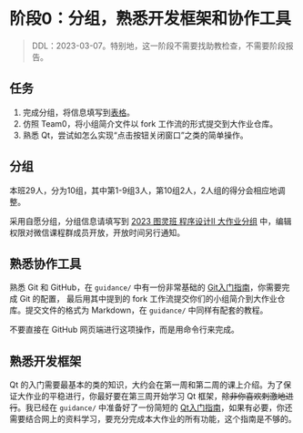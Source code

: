 # 阶段0：分组，熟悉开发框架和协作工具

> DDL：2023-03-07。特别地，这一阶段不需要找助教检查，不需要阶段报告。

## 任务

1. 完成分组，将信息填写到[表格]((https://docs.qq.com/sheet/DVW56RGhBakNSZkpN?tab=BB08J2))。
2. 仿照 Team0，将小组简介文件以 fork 工作流的形式提交到大作业仓库。
3. 熟悉 Qt，尝试如怎么实现“点击按钮关闭窗口”之类的简单操作。

## 分组

本班29人，分为10组，其中第1-9组3人，第10组2人，2人组的得分会相应地调整。

采用自愿分组，分组信息请填写到 [2023 图灵班 程序设计Ⅱ 大作业分组](https://docs.qq.com/sheet/DVW56RGhBakNSZkpN?tab=BB08J2) 中，编辑权限对微信课程群成员开放，开放时间另行通知。

## 熟悉协作工具

熟悉 Git 和 GitHub，在 `guidance/` 中有一份非常基础的 [Git入门指南](../guidance/git/git.md)，你需要完成 Git 的配置，
最后用其中提到的 fork 工作流提交你们的小组简介到大作业仓库。提交文件的格式为 Markdown，在 `guidance/` 中同样有配套的教程。

不要直接在 GitHub 网页端进行这项操作，而是用命令行来完成。

## 熟悉开发框架

Qt 的入门需要最基本的类的知识，大约会在第一周和第二周的课上介绍。为了保证大作业的平稳进行，你最好要在第三周开始学习 Qt 框架，~~除非你喜欢刺激地进行~~。我已经在 `guidance/` 中准备好了一份简短的 [Qt入门指南](../guidance/qt/qt.md)，如果有必要，你还需要结合网上的资料学习，要充分完成本大作业的所有功能，这个指南是不够的。
